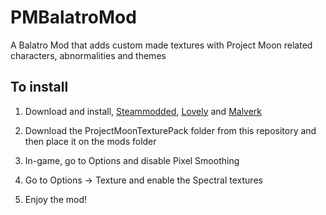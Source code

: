 # PMBalatroMod
A Balatro Mod that adds custom made textures with Project Moon related characters, abnormalities and themes

## To install

1. Download and install, [Steammodded](https://github.com/Steamodded/smods), [Lovely](https://github.com/ethangreen-dev/lovely-injector) and [Malverk](https://github.com/Eremel/Malverk)

2. Download the ProjectMoonTexturePack folder from this repository and then place it on the mods folder

3. In-game, go to Options and disable Pixel Smoothing

4. Go to Options -> Texture and enable the Spectral textures

5. Enjoy the mod!

